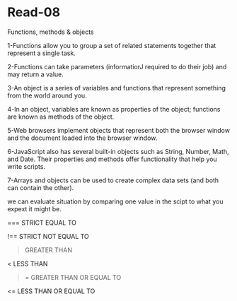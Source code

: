 # Read-08

Functions, methods & objects

1-Functions allow you to group a set of related
statements together that represent a single task.

2-Functions can take parameters (informatiorJ required
to do their job) and may return a value.

3-An object is a series of variables and functions that
represent something from the world around you.

4-In an object, variables are known as properties of the
object; functions are known as methods of the object.

5-Web browsers implement objects that represent both
the browser window and the document loaded into the
browser window.

6-JavaScript also has several built-in objects such as
String, Number, Math, and Date. Their properties and
methods offer functionality that help you write scripts.

7-Arrays and objects can be used to create complex data
sets (and both can contain the other).


we can evaluate situation by comparing one value in the scipt to what you expext it might be. 

=== STRICT EQUAL TO

!== STRICT NOT EQUAL TO

> GREATER THAN 

< LESS THAN 

>= GREATER THAN OR EQUAL TO

<= LESS THAN OR EQUAL TO
